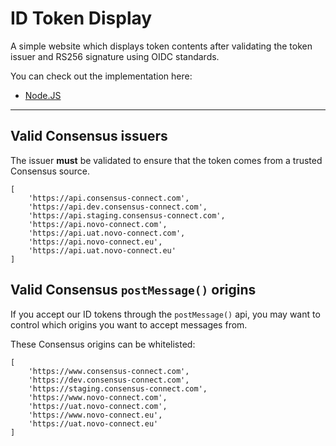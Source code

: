 # ID Token Display

A simple website which displays token contents after validating the token issuer and RS256 signature using OIDC standards.

You can check out the implementation here:

- [Node.JS](src/node)

___

## Valid Consensus issuers
The issuer **must** be validated to ensure that the token comes from a trusted Consensus source.

```
[
    'https://api.consensus-connect.com',
    'https://api.dev.consensus-connect.com',
    'https://api.staging.consensus-connect.com',
    'https://api.novo-connect.com',
    'https://api.uat.novo-connect.com',
    'https://api.novo-connect.eu',
    'https://api.uat.novo-connect.eu'
]
```

## Valid Consensus `postMessage()` origins
If you accept our ID tokens through the `postMessage()` api, you may want to control which origins you want to accept messages from. 

These Consensus origins can be whitelisted:

```
[
    'https://www.consensus-connect.com',
    'https://dev.consensus-connect.com',
    'https://staging.consensus-connect.com',
    'https://www.novo-connect.com',
    'https://uat.novo-connect.com',
    'https://www.novo-connect.eu',
    'https://uat.novo-connect.eu'
]
```